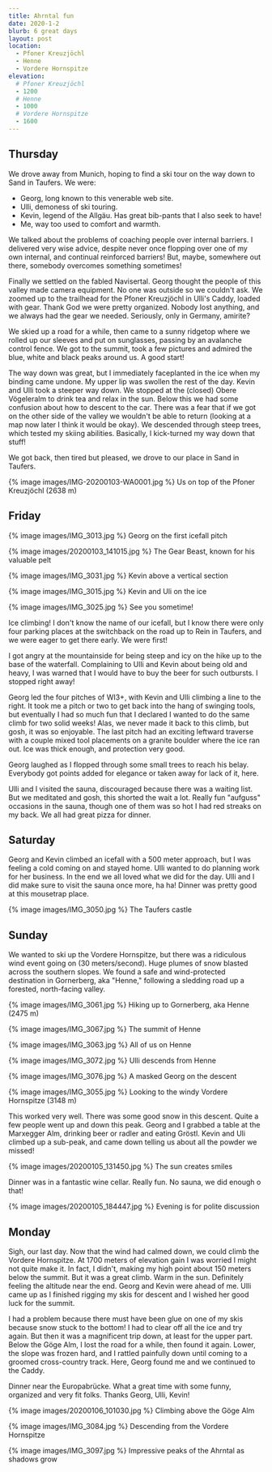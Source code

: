 ```yaml
---
title: Ahrntal fun
date: 2020-1-2
blurb: 6 great days
layout: post
location:
  - Pfoner Kreuzjöchl
  - Henne
  - Vordere Hornspitze
elevation:
  # Pfoner Kreuzjöchl
  - 1200
  # Henne
  - 1000
  # Vordere Hornspitze
  - 1600
---
```


## Thursday

We drove away from Munich, hoping to find a ski tour on the way down to Sand in Taufers.
We were:

  * Georg, long known to this venerable web site.
  * Ulli, demoness of ski touring.
  * Kevin, legend of the Allgäu. Has great bib-pants that I also seek to have!
  * Me, way too used to comfort and warmth.

We talked about the problems of coaching people over internal barriers.
I delivered very wise advice, despite never once flopping over one of my own internal,
and continual reinforced barriers! But, maybe, somewhere out there, somebody overcomes
something sometimes!

Finally we settled on the fabled Navisertal. Georg thought the people of this valley
made camera equipment. No one was outside so we couldn't ask. We zoomed up to the
trailhead for the Pfoner Kreuzjöchl in Ulli's Caddy, loaded with gear. Thank
God we were pretty organized. Nobody lost anything, and we always had the gear we
needed. Seriously, only in Germany, amirite?

We skied up a road for a while, then came to a sunny ridgetop where we rolled up our
sleeves and put on sunglasses, passing by an avalanche control fence. We got to the summit,
took a few pictures and admired the blue, white and black peaks around us.
A good start!


The way down was great, but I immediately faceplanted in the ice when my
binding came undone. My upper lip was swollen the rest of the day. Kevin and
Ulli took a steeper way down. We stopped at the (closed) Obere Vögeleralm to
drink tea and relax in the sun.  Below this we had some confusion about how to
descent to the car. There was a fear that if we got on the other side of the
valley we wouldn't be able to return (looking at a map now later I think it
would be okay). We descended through steep trees, which tested my skiing
abilities. Basically, I kick-turned my way down that stuff!

We got back, then tired but pleased, we drove to our place in Sand in Taufers.


{% image images/IMG-20200103-WA0001.jpg %}
Us on top of the Pfoner Kreuzjöchl (2638 m)

## Friday

{% image images/IMG_3013.jpg %}
Georg on the first icefall pitch

{% image images/20200103_141015.jpg %}
The Gear Beast, known for his valuable pelt

{% image images/IMG_3031.jpg %}
Kevin above a vertical section

{% image images/IMG_3015.jpg %}
Kevin and Uli on the ice

{% image images/IMG_3025.jpg %}
See you sometime!

Ice climbing! I don't know the name of our icefall, but I know there were only four parking
places at the switchback on the road up to Rein in Taufers, and we were eager to get there
early. We were first!

I got angry at the mountainside for being steep and icy on the hike up to the base of the waterfall.
Complaining to Ulli and Kevin about being old and heavy, I was warned that I would have to buy
the beer for such outbursts. I stopped right away!

Georg led the four pitches of WI3+, with Kevin and Ulli climbing a line to the right. It took me
a pitch or two to get back into the hang of swinging tools, but eventually I had so much fun that
I declared I wanted to do the same climb for two solid weeks! Alas, we never made it back to this
climb, but gosh, it was so enjoyable. The last pitch had an exciting leftward traverse with a couple
mixed tool placements on a granite boulder where the ice ran out. Ice was thick enough, and protection
very good.

Georg laughed as I flopped through some small trees to reach his belay. Everybody got points added for
elegance or taken away for lack of it, here.

Ulli and I visited the sauna, discouraged because there was a waiting list. But we meditated and gosh,
this shorted the wait a lot. Really fun "aufguss" occasions in the sauna, though one of them was so hot
I had red streaks on my back. We all had great pizza for dinner.

## Saturday

Georg and Kevin climbed an icefall with a 500 meter approach, but I was feeling a cold coming on and
stayed home. Ulli wanted to do planning work for her business. In the end we all loved what we did
for the day. Ulli and I did make sure to visit the sauna once more, ha ha! Dinner was pretty good at
this mousetrap place.

{% image images/IMG_3050.jpg %}
The Taufers castle

## Sunday

We wanted to ski up the Vordere Hornspitze, but there was a ridiculous wind event going on (30 meters/second).
Huge plumes of snow blasted across the southern slopes. We found a safe and wind-protected destination in
Gornerberg, aka "Henne," following a sledding road up a forested, north-facing valley.

{% image images/IMG_3061.jpg %}
Hiking up to Gornerberg, aka Henne (2475 m)

{% image images/IMG_3067.jpg %}
The summit of Henne

{% image images/IMG_3063.jpg %}
All of us on Henne

{% image images/IMG_3072.jpg %}
Ulli descends from Henne

{% image images/IMG_3076.jpg %}
A masked Georg on the descent

{% image images/IMG_3055.jpg %}
Looking to the windy Vordere Hornspitze (3148 m)

This worked very well. There was some good snow in this descent. Quite a few people went up and down this peak.
Georg and I grabbed a table at the Marxegger Alm, drinking beer or radler and eating Gröstl. Kevin and Uli
climbed up a sub-peak, and came down telling us about all the powder we missed!

{% image images/20200105_131450.jpg %}
The sun creates smiles

Dinner was in a fantastic wine cellar. Really fun. No sauna, we did enough o that!

{% image images/20200105_184447.jpg %}
Evening is for polite discussion

## Monday

Sigh, our last day. Now that the wind had calmed down, we could climb the Vordere Hornspitze. At 1700 meters of
elevation gain I was worried I might not quite make it. In fact, I didn't, making my high point about 150 meters below the summit.
But it was a great climb. Warm in the sun. Definitely feeling the altitude near the end. Georg and Kevin were ahead of me.
Ulli came up as I finished rigging my skis for descent and I wished her good luck for the summit.

I had a problem because there must have been glue on one of my skis because snow stuck to the bottom! I had to clear off all the
ice and try again. But then it was a magnificent trip down, at least for the upper part. Below the Göge Alm, I lost the road for
a while, then found it again. Lower, the slope was frozen hard, and I rattled painfully down until coming to a groomed
cross-country track. Here, Georg found me and we continued to the Caddy.

Dinner near the Europabrücke. What a great time with some funny, organized and very fit folks. Thanks Georg, Ulli, Kevin!

{% image images/20200106_101030.jpg %}
Climbing above the Göge Alm

{% image images/IMG_3084.jpg %}
Descending from the Vordere Hornspitze

{% image images/IMG_3097.jpg %}
Impressive peaks of the Ahrntal as shadows grow

